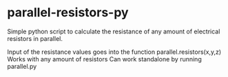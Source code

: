 # parallel-resistors-py
Simple python script to calculate the resistance of any amount of electrical resistors in parallel.


Input of the resistance values goes into the function parallel.resistors(x,y,z)
Works with any amount of resistors
Can work standalone by running parallel.py
